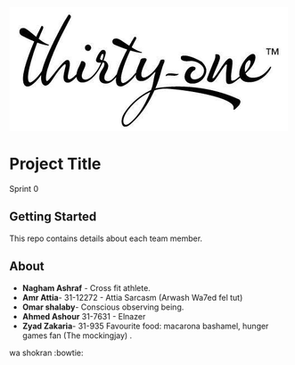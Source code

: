 ![](logo.jpg)
# Project Title

Sprint 0

## Getting Started

This repo contains details about each team member.



## About
* **Nagham Ashraf** - Cross fit athlete.
* **Amr Attia**- 31-12272 - Attia Sarcasm (Arwash Wa7ed fel tut)
* **Omar shalaby**- Conscious observing being.
* **Ahmed Ashour** 31-7631 - Elnazer
* **Zyad Zakaria**- 31-935 Favourite food: macarona bashamel, hunger games fan (The mockingjay) .

wa shokran :bowtie:
